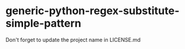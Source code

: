 # generic-python-regex-substitute-simple-pattern

Don't forget to update the project name in LICENSE.md
